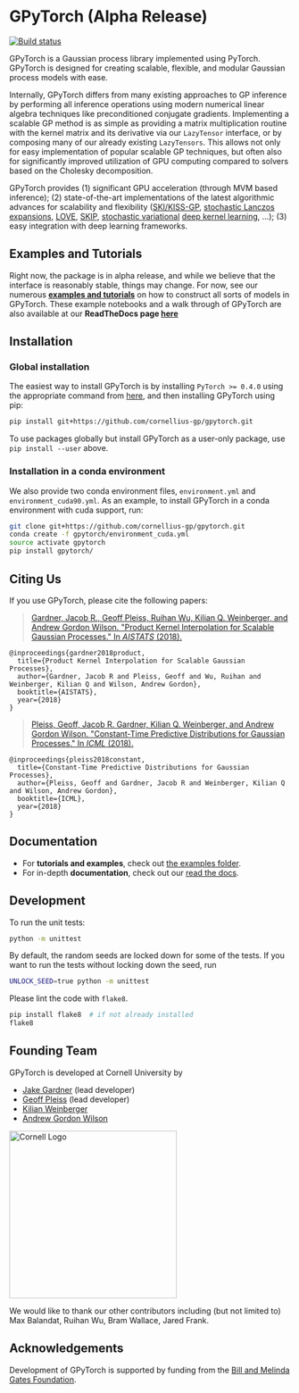 # GPyTorch (Alpha Release)
[![Build status](https://travis-ci.org/cornellius-gp/gpytorch.svg?branch=master)](https://travis-ci.org/cornellius-gp/gpytorch)

GPyTorch is a Gaussian process library implemented using PyTorch. GPyTorch is designed for creating scalable, flexible, and modular Gaussian process models with ease. 

Internally, GPyTorch differs from many existing approaches to GP inference by performing all inference operations using modern numerical linear algebra techniques like preconditioned conjugate gradients. Implementing a scalable GP method is as simple as providing a matrix multiplication routine with the kernel matrix and its derivative via our `LazyTensor` interface, or by composing many of our already existing `LazyTensors`. This allows not only for easy implementation of popular scalable GP techniques, but often also for significantly improved utilization of GPU computing compared to solvers based on the Cholesky decomposition. 

GPyTorch provides (1) significant GPU acceleration (through MVM based inference); (2) state-of-the-art implementations of the latest algorithmic advances for scalability and flexibility ([SKI/KISS-GP](http://proceedings.mlr.press/v37/wilson15.pdf), [stochastic Lanczos expansions](https://arxiv.org/abs/1711.03481), [LOVE](https://arxiv.org/pdf/1803.06058.pdf), [SKIP](https://arxiv.org/pdf/1802.08903.pdf), [stochastic variational](https://arxiv.org/pdf/1611.00336.pdf) [deep kernel learning](http://proceedings.mlr.press/v51/wilson16.pdf), ...); (3) easy integration with deep learning frameworks.

## Examples and Tutorials

Right now, the package is in alpha release, and while we believe that the interface is reasonably stable, things may change. For now, see our numerous [**examples and tutorials**](http://github.com/cornellius-gp/gpytorch/blob/master/examples) on how to construct all sorts of models in GPyTorch. These example notebooks and a walk through of GPyTorch are also available at our **ReadTheDocs page [here](https://gpytorch.readthedocs.io/en/latest/index.html)**

## Installation

### Global installation

The easiest way to install GPyTorch is by installing `PyTorch >= 0.4.0` using the appropriate command from [here](http://pytorch.org), and then installing 
GPyTorch using pip:

```bash
pip install git+https://github.com/cornellius-gp/gpytorch.git
```
To use packages globally but install GPyTorch as a user-only package, use `pip install --user` above.

### Installation in a conda environment

We also provide two conda environment files, `environment.yml` and `environment_cuda90.yml`. As an example, to install GPyTorch in a conda environment with cuda support, run:

```bash
git clone git+https://github.com/cornellius-gp/gpytorch.git
conda create -f gpytorch/environment_cuda.yml
source activate gpytorch
pip install gpytorch/
```

## Citing Us

If you use GPyTorch, please cite the following papers:
> [Gardner, Jacob R., Geoff Pleiss, Ruihan Wu, Kilian Q. Weinberger, and Andrew Gordon Wilson. "Product Kernel Interpolation for Scalable Gaussian Processes." In *AISTATS* (2018).](https://arxiv.org/abs/1802.08903)
```
@inproceedings{gardner2018product,
  title={Product Kernel Interpolation for Scalable Gaussian Processes},
  author={Gardner, Jacob R and Pleiss, Geoff and Wu, Ruihan and Weinberger, Kilian Q and Wilson, Andrew Gordon},
  booktitle={AISTATS},
  year={2018}
}
```
> [Pleiss, Geoff, Jacob R. Gardner, Kilian Q. Weinberger, and Andrew Gordon Wilson. "Constant-Time Predictive Distributions for Gaussian Processes." In *ICML* (2018).](https://arxiv.org/abs/1803.06058)
```
@inproceedings{pleiss2018constant,
  title={Constant-Time Predictive Distributions for Gaussian Processes},
  author={Pleiss, Geoff and Gardner, Jacob R and Weinberger, Kilian Q and Wilson, Andrew Gordon},
  booktitle={ICML},
  year={2018}
}
```

## Documentation

- For **tutorials and examples**, check out [the examples folder](https://github.com/cornellius-gp/gpytorch/tree/master/examples).
- For in-depth **documentation**, check out our [read the docs](http://gpytorch.readthedocs.io/).


## Development

To run the unit tests:
```bash
python -m unittest
```

By default, the random seeds are locked down for some of the tests.
If you want to run the tests without locking down the seed, run
```bash
UNLOCK_SEED=true python -m unittest
```


Please lint the code with `flake8`.
```bash
pip install flake8  # if not already installed
flake8
```

## Founding Team

GPyTorch is developed at Cornell University by
- [Jake Gardner](http://github.com/jacobrgardner) (lead developer)
- [Geoff Pleiss](http://github.com/gpleiss) (lead developer)
- [Kilian Weinberger](http://kilian.cs.cornell.edu/)
- [Andrew Gordon Wilson](https://people.orie.cornell.edu/andrew/)

<img width="300" src=https://brand.cornell.edu/assets/images/downloads/logos/cornell_logo_simple/cornell_logo_simple.svg alt="Cornell Logo" />

We would like to thank our other contributors including (but not limited to) Max Balandat, Ruihan Wu, Bram Wallace, Jared Frank.

## Acknowledgements
Development of GPyTorch is supported by funding from the [Bill and Melinda Gates Foundation](https://www.gatesfoundation.org/).
